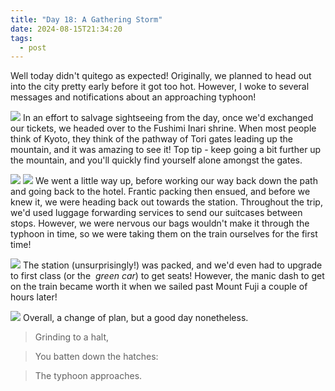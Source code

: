 ```yaml
---
title: "Day 18: A Gathering Storm"
date: 2024-08-15T21:34:20
tags:
  - post
---
```

Well today didn't quitego as expected! Originally, we planned to head out into the city pretty early before it got too hot. However, I woke to several messages and notifications about an approaching typhoon!

![](/japan/media/1000021384.png)
In an effort to salvage sightseeing from the day, once we'd exchanged our tickets, we headed over to the Fushimi Inari shrine. When most people think of Kyoto, they think of the pathway of Tori gates leading up the mountain, and it was amazing to see it! Top tip - keep going a bit further up the mountain, and you'll quickly find yourself alone amongst the gates. 

![](/japan/media/1000021337.jpg)
![](/japan/media/1000021356.jpg)
We went a little way up, before working our way back down the path and going back to the hotel. Frantic packing then ensued, and before we knew it, we were heading back out towards the station. Throughout the trip, we'd used luggage forwarding services to send our suitcases between stops. However, we were nervous our bags wouldn't make it through the typhoon in time, so we were taking them on the train ourselves for the first time!

![](/japan/media/1000021401.jpg)
The station (unsurprisingly!) was packed, and we'd even had to upgrade to first class (or the  _green car_) to get seats! However, the manic dash to get on the train became worth it when we sailed past Mount Fuji a couple of hours later!

![](/japan/media/1000021423.jpg)
Overall, a change of plan, but a good day nonetheless.





> Grinding to a halt,

> You batten down the hatches:

> The typhoon approaches.
